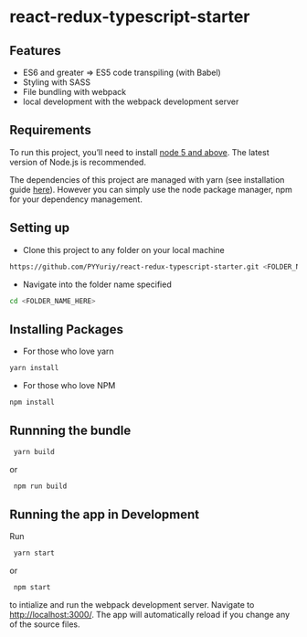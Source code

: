 # react-redux-typescript-starter

## Features
+ ES6 and greater => ES5 code transpiling (with Babel)
+ Styling with SASS
+ File bundling with webpack
+ local development with the webpack development server

## Requirements
To run this project, you’ll need to install [node 5 and above](https://nodejs.org/en/). The latest version of Node.js is recommended. 

The dependencies of this project are managed with yarn (see installation guide [here](https://yarnpkg.com/en/)). However you can simply use the node package manager, npm for your dependency management.

## Setting up
+ Clone this project to any folder on your local machine
```bash
https://github.com/PYYuriy/react-redux-typescript-starter.git <FOLDER_NAME_HERE>
```
+ Navigate into the folder name specified
```bash
cd <FOLDER_NAME_HERE>
```

## Installing Packages
+ For those who love yarn
```bash 
yarn install
```

+ For those who love NPM
```bash 
npm install
```

## Runnning the bundle

```bash
 yarn build
```

or 

```bash
 npm run build
```
## Running the app in Development

Run 
```bash
 yarn start
```
or
```bash
 npm start
```
to intialize and run the webpack development server. Navigate to [http://localhost:3000/](http://localhost:3000). The app will automatically reload if you change any of the source files.
